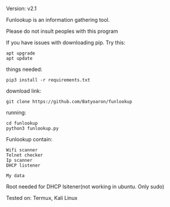 Version: v2.1

Funlookup is an information gathering tool.

Please do not insult peoples with this program


If you have issues with downloading pip. Try this:

    apt upgrade
    apt update



things needed:


    pip3 install -r requirements.txt


download link:
   
    git clone https://github.com/Batyoaron/funlookup
    
running:
     
    cd funlookup
    python3 funlookup.py


Funlookup contain:

    Wifi scanner
    Telnet checker
    Ip scanner
    DHCP listener

    My data 

Root needed for DHCP lsitener(not working in ubuntu. Only sudo)

Tested on: 
   Termux, Kali Linux
